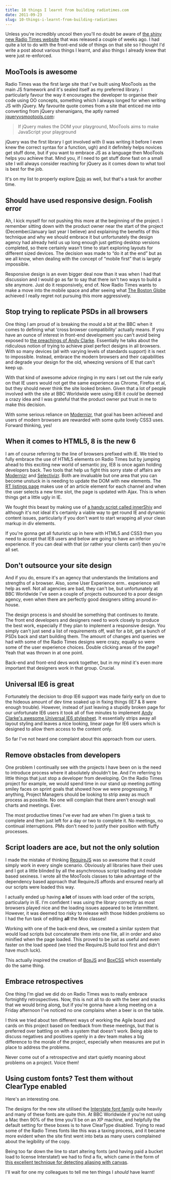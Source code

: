 ```yaml
---
title: 10 things I learnt from building radiotimes.com
date: 2011-09-23
slug: 10-things-i-learnt-from-building-radiotimes
---
```


Unless you're incredibly uncool then you'll no doubt be aware of [the shiny new Radio Times website][1] that was released a couple of weeks ago. I had quite a lot to do with the front-end side of things on that site so I thought I'd write a post about various things I learnt, and also things I already knew that were just re-enforced.

## MooTools is awesome

Radio Times was the first large site that I've built using MooTools as the main JS framework and it's sealed itself as my preferred library. I particularly favour the way it encourages the developer to organise their code using OO concepts, something which I always longed for when writing JS with jQuery. My favourite quote comes from a site that enticed me into converting from jQuery shenanigans, the aptly named [jqueryvsmootools.com][2]:

> If jQuery makes the DOM your playground, MooTools aims to make JavaScript your playground

jQuery was the first library I got involved with (I was writing it before I even knew the correct syntax for a function, ugh) and it definitely helps novices get stuff done, but if you want to embrace JS as a language then MooTools helps you achieve that. Mind you, if I need to get stuff done fast on a small site I will always consider reaching for jQuery as it comes down to what tool is best for the job.

It's on my list to properly explore [Dojo][3] as well, but that's a task for another time.

## Should have used responsive design. Foolish error

Ah, I kick myself for not pushing this more at the beginning of the project. I remember sitting down with the product owner near the start of the project (December/January last year I believe) and explaining the benefits of this technique and why we should embrace it but unfortunately the design agency had already held us up long enough just getting desktop versions completed, so there certainly wasn't time to start exploring layouts for different sized devices. The decision was made to &#8220;do it at the end&#8221; but as we all know, when dealing with the concept of &#8220;mobile first&#8221; that is largely impossible.

Responsive design is an even bigger deal now than it was when I had that discussion and I would go as far to say that there isn't two ways to build a site anymore. Just do it responsively, end of. Now Radio Times wants to make a move into the mobile space and after seeing what [The Boston Globe][4] achieved I really regret not pursuing this more aggressively.

## Stop trying to replicate PSDs in all browsers

One thing I am proud of is breaking the mould a bit at the BBC when it comes to defining what &#8216;cross browser compatibility' actually means. If you have an ounce of interest in front-end development you can't avoid being exposed to [the preachings of Andy Clarke][5]. Essentially he talks about the ridiculous notion of trying to achieve pixel perfect designs in all browsers. With so many devices (all with varying levels of standards support) it is next to impossible. Instead, embrace the modern browsers and their capabilities and degrade your design for the old, wheezing versions of IE that can't keep up.

With that kind of awesome advice ringing in my ears I set out the rule early on that IE users would not get the same experience as Chrome, Firefox et al, but they should never think the site looked broken. Given that a lot of people involved with the site at BBC Worldwide were using IE8 it *could* be deemed a crazy idea and I was grateful that the product owner put trust in me to make this decision.

With some serious reliance on [Modernizr][6], that goal has been achieved and users of modern browsers are rewarded with some quite lovely CSS3 uses. Forward thinking, yes!

## When it comes to HTML5, 8 is the new 6

I am of course referring to the line of browsers prefixed with IE. We tried to fully embrace the use of HTML5 elements on Radio Times but by jumping ahead to this exciting new world of semantic joy, IE8 is once again holding developers back. Two tools that help us fight this sorry state of affairs are [Modernizr][6] and [Selectivizr][7]. Both are invaluable but one area that you can become unstuck in is needing to update the DOM with new elements. The [RT listings page][8] makes use of an article element for each channel and when the user selects a new time slot, the page is updated with Ajax. This is when things get a little ugly in IE.

We fought this beast by making use of [a handy script called innerShiv][9] and although it's not ideal it's certainly a viable way to get round IE and dynamic content issues, particularly if you don't want to start wrapping all your clean markup in div elements.

If you're gonna get all futuristic up in here with HTML5 and CSS3 then you need to accept that IE8 users and below are going to have an inferior experience. If you can deal with that (or rather your clients can!) then you're all set.

## Don't outsource your site design

And if you do, ensure it's an agency that understands the limitations and strengths of a browser. Also, some User Experience erm.. experience will help as well. Not all agencies are bad, they can't be, but unfortunately at BBC Worldwide I've seen a couple of projects outsourced to a poor design agency, even when there are perfectly good designers sitting around in-house.

The design process is and should be something that continues to iterate. The front end developers and designers need to work closely to produce the best work, especially if they plan to implement a responsive design. You simply can't just send a list of requirements off, wait for a bit, get a bunch of PSDs back and start building them. The amount of changes and queries we had with some of the Radio Times designs were crazy, equally so were some of the user experience choices. Double clicking areas of the page? Yeah that was thrown in at one point.

Back-end and front-end devs work together, but in my mind it's even more important that designers work in that group. Crucial.

## Universal IE6 is great

Fortunately the decision to drop IE6 support was made fairly early on due to the hideous amount of dev time soaked up in fixing things (IE7 & 8 were enough trouble). However, instead of just leaving a stupidly broken page for our unfortunate IE6 users it took all of five minutes to implement [Andy Clarke's awesome Universal IE6 stylesheet][10]. It essentially strips away all layout styling and leaves a nice looking, linear page for IE6 users which is designed to allow them access to the content only.

So far I've not heard one complaint about this approach from our users.

## Remove obstacles from developers

One problem I continually see with the projects I have been on is the need to introduce process where it absolutely shouldn't be. And I'm referring to little things that just stop a developer from developing. On the Radio Times project for example, we would spend time in our stand up meeting putting smiley faces on sprint goals that showed how we were progressing. If anything, Project Managers should be looking to strip away as much process as possible. No one will complain that there aren't enough wall charts and meetings. Ever.

The most productive times I've ever had are when I'm given a task to complete and then just left for a day or two to complete it. No meetings, no continual interruptions. PMs don't need to justify their position with fluffy processes.

## Script loaders are ace, but not the only solution

I made the mistake of thinking [RequireJS][11] was so awesome that it could simply work in every single scenario. Obviously all libraries have their uses and I got a little blinded by all the asynchronous script loading and module based sexiness. I wrote all the MooTools classes to take advantage of the dependency based approach that RequireJS affords and ensured nearly all our scripts were loaded this way.

I actually ended up having **a lot** of issues with load order of the scripts, particularly in IE. I'm confident I was using the library correctly as most browsers played nice and the loading issues appeared to be intermittent. However, it was deemed too risky to release with those hidden problems so I had the fun task of editing **all** the Moo classes!

Working with one of the back-end devs, we created a similar system that would load scripts but concatenate them into one file, all in order and also minified when the page loaded. This proved to be just as useful and even faster on the load speed (we tried the RequireJS build tool first and didn't have much luck).

This actually inspired the creation of [BoxJS][12] and [BoxCSS][13] which essentially do the same thing.

## Embrace retrospectives

One thing I'm glad we did do on Radio Times was to really embrace fortnightly retrospectives. Now, this is not all to do with the beer and snacks that we would bring along, but if you're gonna have a long meeting on a Friday afternoon I've noticed no one complains when a beer is on the table.

I think we tried about ten different ways of working the Agile board and cards on this project based on feedback from these meetings, but that is preferred over battling on with a system that doesn't work. Being able to discuss negatives and positives openly in a dev team makes a big difference to the morale of the project, especially when measures are put in place to address the problems.

Never come out of a retrospective and start quietly moaning about problems on a project. Voice them!

## Using custom fonts? Test them without ClearType enabled

Here's an interesting one.

The designs for the new site utilised the [Interstate font family][14] quite heavily and many of these fonts are quite thin. At BBC Worldwide if you're not using a Mac then 90% of the time you'll be on an XP machine, and helpfully the default setting for these boxes is to have ClearType disabled. Trying to read some of the Radio Times fonts like this was a taxing process, and it became more evident when the site first went into beta as many users complained about the legibility of the copy.

Being too far down the line to start altering fonts (and having paid a bucket load to license Interstate!) we had to find a fix, which came in the form of [this excellent technique for detecting aliasing with canvas][15].

I'll wait for one my colleagues to tell me ten things I *should* have learnt!

 [1]: http://www.radiotimes.com/
 [2]: http://jqueryvsmootools.com/
 [3]: http://dojotoolkit.org/
 [4]: http://www.bostonglobe.com/
 [5]: http://hardboiledwebdesign.com/
 [6]: http://www.modernizr.com/
 [7]: http://selectivizr.com/
 [8]: http://www.radiotimes.com/tv/tv-listings
 [9]: http://jdbartlett.com/innershiv/
 [10]: http://forabeautifulweb.com/blog/about/universal_internet_explorer_6_css
 [11]: http://requirejs.org/
 [12]: http://boxjs.com
 [13]: http://boxcss.com
 [14]: http://new.myfonts.com/fonts/fontbureau/interstate/
 [15]: http://www.useragentman.com/blog/2009/11/29/how-to-detect-font-smoothing-using-javascript/